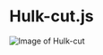 


# Hulk-cut.js
![Image of Hulk-cut](https://s-media-cache-ak0.pinimg.com/564x/64/7c/3c/647c3ca68a1d704a28d12e1837b801fa.jpg)
